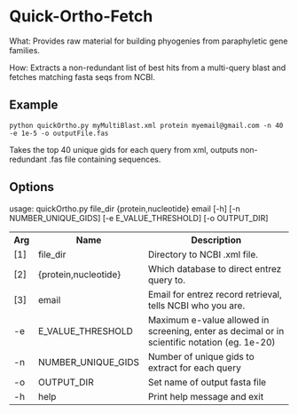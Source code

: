 Quick-Ortho-Fetch
================================

What: Provides raw material for building phyogenies from paraphyletic gene families.  

How: Extracts a non-redundant list of best hits from a multi-query blast and fetches matching fasta seqs from NCBI.


Example
-------------------------

    python quickOrtho.py myMultiBlast.xml protein myemail@gmail.com -n 40 -e 1e-5 -o outputFile.fas

Takes the top 40 unique gids for each query from xml, outputs non-redundant .fas file containing sequences.

Options
-------------------------

usage: quickOrtho.py file_dir {protein,nucleotide} email [-h] [-n NUMBER_UNIQUE_GIDS] [-e E_VALUE_THRESHOLD] [-o OUTPUT_DIR]

<table>

  <tr>
	<th>Arg</th><th>Name</th><th>Description</th>
  </tr>
  
  <tr>
	<td>[1]</td><td>file_dir</td><td>Directory to NCBI .xml file.</td>
  </tr>
  
  <tr>
	<td>[2]</td><td>{protein,nucleotide}</td><td>Which database to direct entrez query to.</td>
  </tr>

  <tr>
	<td>[3]</td><td>email</td><td>Email for entrez record retrieval, tells NCBI who you are.</td>
  </tr>

  <tr>
	<td>-e</td><td>E_VALUE_THRESHOLD</td><td>Maximum e-value allowed in screening, enter as decimal or in scientific notation (eg. 1e-20)</td>
  </tr>

  <tr>
    <td>-n</td><td>NUMBER_UNIQUE_GIDS</td><td>Number of unique gids to extract for each query</td>
  </tr>

  <tr>
    <td>-o</td><td>OUTPUT_DIR</td><td>Set name of output fasta file</td>
  </tr>

  <tr>
    <td>-h</td><td>help</td><td>Print help message and exit</td>
  </tr>

</table>
